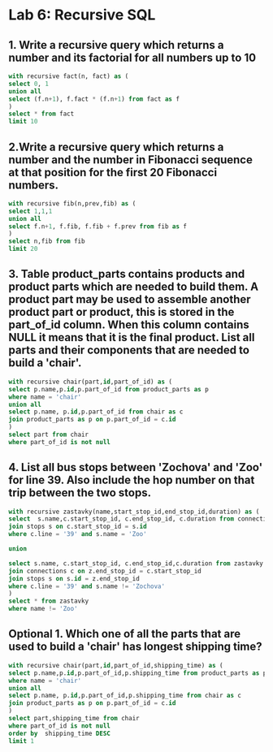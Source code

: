 # Lab 6: Recursive SQL

## 1. Write a recursive query which returns a number and its factorial for all numbers up to 10
```sql
with recursive fact(n, fact) as (
select 0, 1
union all
select (f.n+1), f.fact * (f.n+1) from fact as f
)
select * from fact 
limit 10
 ```

## 2.Write a recursive query which returns a number and the number in Fibonacci sequence at that position for the first 20 Fibonacci numbers.
```sql
with recursive fib(n,prev,fib) as (
select 1,1,1
union all	
select f.n+1, f.fib, f.fib + f.prev from fib as f
)
select n,fib from fib
limit 20
```

## 3. Table product_parts contains products and product parts which are needed to build them. A product part may be used to assemble another product part or product, this is stored in the part_of_id column. When this column contains NULL it means that it is the final product. List all parts and their components that are needed to build a 'chair'.

```sql
with recursive chair(part,id,part_of_id) as (
select p.name,p.id,p.part_of_id from product_parts as p
where name = 'chair'
union all
select p.name, p.id,p.part_of_id from chair as c
join product_parts as p	on p.part_of_id = c.id
)
select part from chair
where part_of_id is not null
```
## 4. List all bus stops between 'Zochova' and 'Zoo' for line 39. Also include the hop number on that trip between the two stops. 
```sql
with recursive zastavky(name,start_stop_id,end_stop_id,duration) as (
select  s.name,c.start_stop_id, c.end_stop_id, c.duration from connections c
join stops s on c.start_stop_id = s.id
where c.line = '39' and s.name = 'Zoo'

union

select s.name, c.start_stop_id, c.end_stop_id,c.duration from zastavky z
join connections c on z.end_stop_id = c.start_stop_id
join stops s on s.id = z.end_stop_id
where c.line = '39' and s.name != 'Zochova'
)
select * from zastavky
where name != 'Zoo'
```
## Optional 1. Which one of all the parts that are used to build a 'chair' has longest shipping time?

```sql
with recursive chair(part,id,part_of_id,shipping_time) as (
select p.name,p.id,p.part_of_id,p.shipping_time from product_parts as p
where name = 'chair'
union all
select p.name, p.id,p.part_of_id,p.shipping_time from chair as c
join product_parts as p	on p.part_of_id = c.id
)
select part,shipping_time from chair
where part_of_id is not null
order by  shipping_time DESC
limit 1
```


